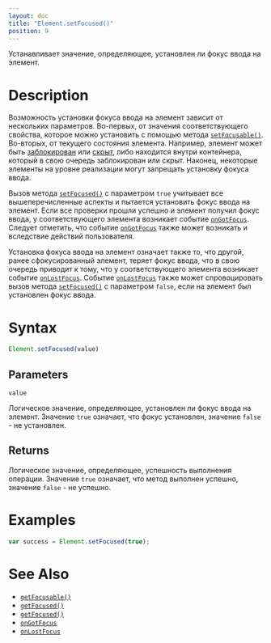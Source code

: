 ```yaml
---
layout: doc
title: "Element.setFocused()"
position: 9
---
```


Устанавливает значение, определяющее, установлен ли фокус ввода на элемент.

# Description

Возможность установки фокуса ввода на элемент зависит от нескольких параметров.
Во-первых, от значения соответствующего свойства, которое можно установить с помощью
метода [`setFocusable()`](../Element.setFocusable/). Во-вторых, от текущего состояния
элемента. Например, элемент может быть [заблокирован](../Element.getEnabled/)
или [скрыт](../Element.getVisible/), либо находится внутри контейнера, который
в свою очередь заблокирован или скрыт. Наконец, некоторые элементы на уровне
реализации могут запрещать установку фокуса ввода.

Вызов метода [`setFocused()`](../Element.setFocused/) с параметром `true` учитывает
все вышеперечисленные аспекты и пытается установить фокус ввода на элемент. Если все
проверки прошли успешно и элемент получил фокус ввода, у соответствующего элемента
возникает событие [`onGotFocus`](../Element.onGotFocus/). Следует отметить, что событие
[`onGotFocus`](../Element.onGotFocus/) также может возникать и вследствие действий
пользователя.

Установка фокуса ввода на элемент означает также то, что другой, ранее
сфокусированный элемент, теряет фокус ввода, что в свою очередь приводит к тому,
что у соответствующего элемента возникает событие [`onLostFocus`](../Element.onLostFocus/).
Событие [`onLostFocus`](../Element.onLostFocus/) также может спровоцировать вызов метода
[`setFocused()`](../Element.setFocused/) с параметром `false`, если на элемент был установлен
фокус ввода.

# Syntax

```js
Element.setFocused(value)
```

## Parameters

`value`

Логическое значение, определяющее, установлен ли фокус ввода на элемент.
Значение `true` означает, что фокус установлен, значение `false` - не установлен.

## Returns

Логическое значение, определяющее, успешность выполнения операции.
Значение `true` означает, что метод выполнен успешно, значение `false` - не успешно.

# Examples

```js
var success = Element.setFocused(true);
```

# See Also

* [`getFocusable()`](../Element.getFocusable/)
* [`getFocused()`](../Element.getFocused/)
* [`getFocused()`](../Element.getFocused/)
* [`onGotFocus`](../Element.onGotFocus/)
* [`onLostFocus`](../Element.onLostFocus/)

